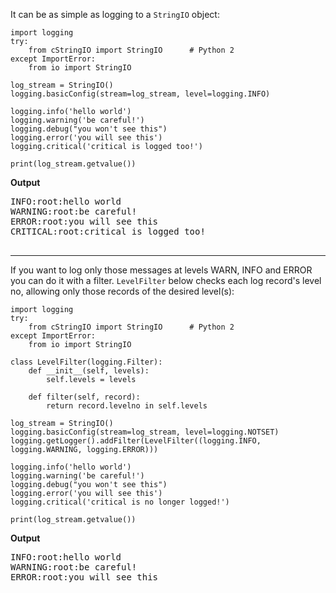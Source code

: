 It can be as simple as logging to a `StringIO` object:

    import logging
    try:
        from cStringIO import StringIO      # Python 2
    except ImportError:
        from io import StringIO
    
    log_stream = StringIO()    
    logging.basicConfig(stream=log_stream, level=logging.INFO)
    
    logging.info('hello world')
    logging.warning('be careful!')
    logging.debug("you won't see this")
    logging.error('you will see this')
    logging.critical('critical is logged too!')
    
    print(log_stream.getvalue())

**Output**
<pre>
INFO:root:hello world
WARNING:root:be careful!
ERROR:root:you will see this
CRITICAL:root:critical is logged too!

</pre>


----------


If you want to log only those messages at levels WARN, INFO and ERROR you can do it with a filter. `LevelFilter` below checks each log record's level no, allowing only those records of the desired level(s):

    import logging
    try:
        from cStringIO import StringIO      # Python 2
    except ImportError:
        from io import StringIO
    
    class LevelFilter(logging.Filter):
        def __init__(self, levels):
            self.levels = levels
    
        def filter(self, record):
            return record.levelno in self.levels
            
    log_stream = StringIO()    
    logging.basicConfig(stream=log_stream, level=logging.NOTSET)
    logging.getLogger().addFilter(LevelFilter((logging.INFO, logging.WARNING, logging.ERROR)))
    
    logging.info('hello world')
    logging.warning('be careful!')
    logging.debug("you won't see this")
    logging.error('you will see this')
    logging.critical('critical is no longer logged!')
    
    print(log_stream.getvalue())

**Output**
<pre>
INFO:root:hello world
WARNING:root:be careful!
ERROR:root:you will see this

</pre>